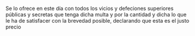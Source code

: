 Se lo ofrece en este día con todos los vicios y defeciones superiores públicas y secretas que tenga dicha multa y por la cantidad y dicha lo que le ha de satisfacer con la brevedad posible, declarando que esta es el justo precio